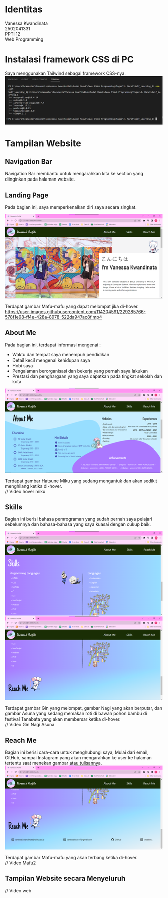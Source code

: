 # Identitas
Vanessa Kwandinata  
2502041331  
PPTI 12  
Web Programming  

# Instalasi framework CSS di PC
Saya menggunakan Tailwind sebagai framework CSS-nya.
![Gambar 1](https://github.com/VanessaKwan/Webprog_Self_Learning_1/blob/main/Web%20Documentation/CSS%20Framework%20Installation.png)

# Tampilan Website
## Navigation Bar
Navigation Bar membantu untuk mengarahkan kita ke section yang diinginkan pada halaman website.


## Landing Page
Pada bagian ini, saya memperkenalkan diri saya secara singkat.

![Gambar 2](https://github.com/VanessaKwan/Webprog_Self_Learning_1/blob/main/Web%20Documentation/Landing%20Page.png)

Terdapat gambar Mafu-mafu yang dapat melompat jika di-hover.  
https://user-images.githubusercontent.com/114204591/229285766-578f1e98-ff4e-428a-8978-522da947ac8f.mp4


## About Me
Pada bagian ini, terdapat informasi mengenai :  
- Waktu dan tempat saya menempuh pendidikan
- Detail kecil mengenai kehidupan saya
- Hobi saya
- Pengalaman berorganisasi dan bekerja yang pernah saya lakukan
- Prestasi dan penghargaan yang saya dapatkan pada tingkat sekolah dan kota

![Gambar 3](https://github.com/VanessaKwan/Webprog_Self_Learning_1/blob/main/Web%20Documentation/About%20Me.png)

Terdapat gambar Hatsune Miku yang sedang mengantuk dan akan sedikit menghilang ketika di-hover.  
// Video hover miku


## Skills
Bagian ini berisi bahasa pemrograman yang sudah pernah saya pelajari sebelumnya dan bahasa-bahasa yang saya kuasai dengan cukup baik.

![Gambar 4](https://github.com/VanessaKwan/Webprog_Self_Learning_1/blob/main/Web%20Documentation/Skills.png)
![Gambar 5](https://github.com/VanessaKwan/Webprog_Self_Learning_1/blob/main/Web%20Documentation/Skills%20-%20Reach%20Me.png)

Terdapat gambar Gin yang melompat, gambar Nagi yang akan berputar, dan gambar Asuna yang sedang memakan roti di bawah pohon bambu di festival Tanabata yang akan membersar ketika di-hover.  
// Video Gin Nagi Asuna


## Reach Me
Bagian ini berisi cara-cara untuk menghubungi saya, Mulai dari email, GitHub, sampai Instagram yang akan mengarahkan ke user ke halaman tertentu saat menekan gambar atau tulisannya.
![Gambar 6](https://github.com/VanessaKwan/Webprog_Self_Learning_1/blob/main/Web%20Documentation/Reach%20Me.png)

Terdapat gambar Mafu-mafu yang akan terbang ketika di-hover.   
// Video Mafu2


## Tampilan Website secara Menyeluruh
// Video web

